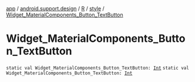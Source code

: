 [app](../../../index.md) / [android.support.design](../../index.md) / [R](../index.md) / [style](index.md) / [Widget_MaterialComponents_Button_TextButton](./-widget_-material-components_-button_-text-button.md)

# Widget_MaterialComponents_Button_TextButton

`static val Widget_MaterialComponents_Button_TextButton: `[`Int`](https://kotlinlang.org/api/latest/jvm/stdlib/kotlin/-int/index.html)
`static val Widget_MaterialComponents_Button_TextButton: `[`Int`](https://kotlinlang.org/api/latest/jvm/stdlib/kotlin/-int/index.html)